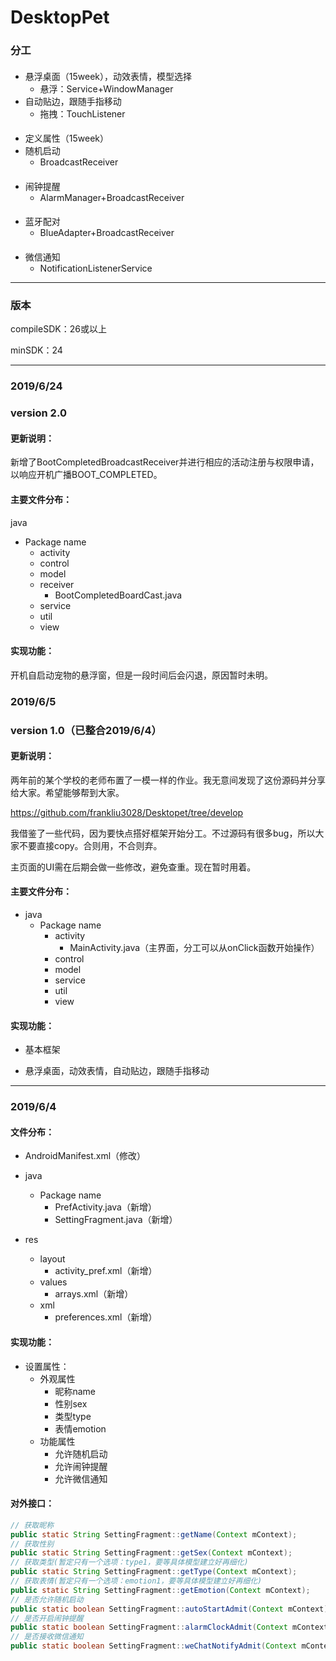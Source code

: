# DesktopPet

### 分工

#### 

- 悬浮桌面（15week），动效表情，模型选择
  - 悬浮：Service+WindowManager
- 自动贴边，跟随手指移动
  - 拖拽：TouchListener

#### 

- 定义属性（15week）
- 随机启动
  - BroadcastReceiver

#### 

- 闹钟提醒
  - AlarmManager+BroadcastReceiver

#### 

- 蓝牙配对
  - BlueAdapter+BroadcastReceiver

#### 

- 微信通知
  - NotificationListenerService

<!--其余未注明时间的工作尽量在16week前完成-->



-------

### 版本

compileSDK：26或以上

minSDK：24



------

### 2019/6/24

### version 2.0

#### 更新说明：

新增了BootCompletedBroadcastReceiver并进行相应的活动注册与权限申请，以响应开机广播BOOT_COMPLETED。

#### 主要文件分布：

java

- Package name
  - activity
  - control
  - model
  - receiver
    - BootCompletedBoardCast.java
  - service
  - util
  - view

#### 实现功能：

开机自启动宠物的悬浮窗，但是一段时间后会闪退，原因暂时未明。

### 2019/6/5

### version 1.0（已整合2019/6/4）

#### 更新说明：

两年前的某个学校的老师布置了一模一样的作业。我无意间发现了这份源码并分享给大家。希望能够帮到大家。

https://github.com/frankliu3028/Desktopet/tree/develop

我借鉴了一些代码，因为要快点搭好框架开始分工。不过源码有很多bug，所以大家不要直接copy。合则用，不合则弃。

主页面的UI需在后期会做一些修改，避免查重。现在暂时用着。

#### 主要文件分布：
* java
  * Package name
    * activity
      * MainActivity.java（主界面，分工可以从onClick函数开始操作）
    * control
    * model
    * service
    * util
    * view

#### 实现功能：

* 基本框架

* 悬浮桌面，动效表情，自动贴边，跟随手指移动

------
### 2019/6/4 

#### 文件分布：

* AndroidManifest.xml（修改）

* java
  * Package name
    * PrefActivity.java（新增）
    * SettingFragment.java（新增）

* res
  * layout
    * activity_pref.xml（新增）
  * values
    * arrays.xml（新增）
  * xml
    * preferences.xml（新增）

#### 实现功能：

* 设置属性：
  * 外观属性
    - 昵称name
    - 性别sex
    - 类型type
    - 表情emotion
  * 功能属性
    - 允许随机启动
    - 允许闹钟提醒
    - 允许微信通知

#### 对外接口：

```Java
// 获取昵称
public static String SettingFragment::getName(Context mContext);
// 获取性别
public static String SettingFragment::getSex(Context mContext);
// 获取类型(暂定只有一个选项：type1，要等具体模型建立好再细化)
public static String SettingFragment::getType(Context mContext);
// 获取表情(暂定只有一个选项：emotion1，要等具体模型建立好再细化)
public static String SettingFragment::getEmotion(Context mContext);
// 是否允许随机启动
public static boolean SettingFragment::autoStartAdmit(Context mContext);
// 是否开启闹钟提醒
public static boolean SettingFragment::alarmClockAdmit(Context mContext);
// 是否接收微信通知    
public static boolean SettingFragment::weChatNotifyAdmit(Context mContext);
```

